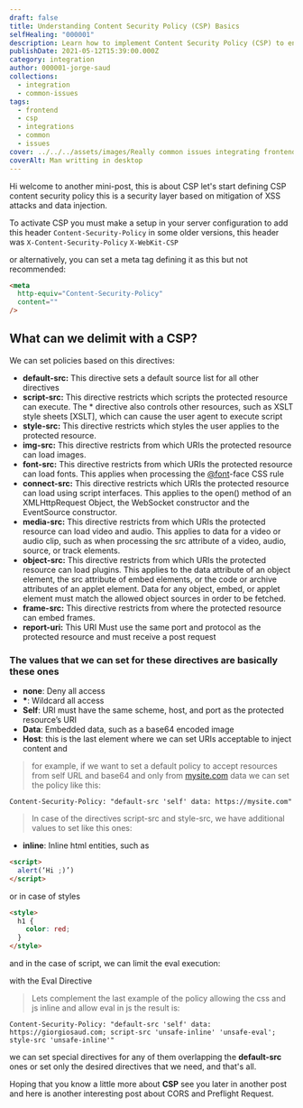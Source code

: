 ```yaml
---
draft: false
title: Understanding Content Security Policy (CSP) Basics
selfHealing: "000001"
description: Learn how to implement Content Security Policy (CSP) to enhance your website's security against XSS attacks and data injection.
publishDate: 2021-05-12T15:39:00.000Z
category: integration
author: 000001-jorge-saud
collections:
  - integration
  - common-issues
tags:
  - frontend
  - csp
  - integrations
  - common
  - issues
cover: ../../../assets/images/Really common issues integrating frontend.webp
coverAlt: Man writting in desktop
---
```


Hi welcome to another mini-post, this is about CSP let's start defining CSP content security policy this is a security layer based on mitigation of XSS attacks and data injection.

To activate CSP you must make a setup in your server configuration to add this header `Content-Security-Policy` in some older versions, this header was `X-Content-Security-Policy` `X-WebKit-CSP`

or alternatively, you can set a meta tag defining it as this but not recommended:

```html
<meta
  http-equiv="Content-Security-Policy"
  content=""
/>
```

## What can we delimit with a CSP?

We can set policies based on this directives:

- **default-src:** This directive sets a default source list for all other directives
- **script-src:** This directive restricts which scripts the protected resource can execute. The \* directive also controls other resources, such as XSLT style sheets \[XSLT\], which can cause the user agent to execute script
- **style-src:** This directive restricts which styles the user applies to the protected resource.
- **img-src:** This directive restricts from which URIs the protected resource can load images.
- **font-src:** This directive restricts from which URIs the protected resource can load fonts. This applies when processing the [@font](https://hashnode.com/@font)\-face CSS rule
- **connect-src:** This directive restricts which URIs the protected resource can load using script interfaces. This applies to the open() method of an XMLHttpRequest Object, the WebSocket constructor and the EventSource constructor.
- **media-src:** This directive restricts from which URIs the protected resource can load video and audio. This applies to data for a video or audio clip, such as when processing the src attribute of a video, audio, source, or track elements.
- **object-src:** This directive restricts from which URIs the protected resource can load plugins. This applies to the data attribute of an object element, the src attribute of embed elements, or the code or archive attributes of an applet element. Data for any object, embed, or applet element must match the allowed object sources in order to be fetched.
- **frame-src:** This directive restricts from where the protected resource can embed frames.
- **report-uri:** This URI Must use the same port and protocol as the protected resource and must receive a post request

### The values that we can set for these directives are basically these ones

- **none**: Deny all access
- **\***: Wildcard all access
- **Self**: URI must have the same scheme, host, and port as the protected resource’s URI
- **Data**: Embedded data, such as a base64 encoded image
- **Host**: this is the last element where we can set URIs acceptable to inject content and

> for example, if we want to set a default policy to accept resources from self URL and base64 and only from [mysite.com](https://mysite.com) data we can set the policy like this:

```
Content-Security-Policy: "default-src 'self' data: https://mysite.com"
```

> In case of the directives script-src and style-src, we have additional values to set like this ones:

- **inline**: Inline html entities, such as

```html
<script>
  alert(‘Hi ;)’)
</script>
```

or in case of styles

```html
<style>
  h1 {
    color: red;
  }
</style>
```

and in the case of script, we can limit the eval execution:

with the Eval Directive

> Lets complement the last example of the policy allowing the css and js inline and allow eval in js the result is:

```
Content-Security-Policy: "default-src 'self' data: https://giorgiosaud.com; script-src 'unsafe-inline' 'unsafe-eval'; style-src 'unsafe-inline'"
```

we can set special directives for any of them overlapping the **default-src** ones or set only the desired directives that we need, and that's all.

Hoping that you know a little more about **CSP** see you later in another post and here is another interesting post about CORS and Preflight Request.
